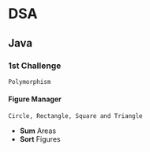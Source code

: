 # DSA
## Java
### 1st Challenge
	Polymorphism
#### Figure Manager
	Circle, Rectangle, Square and Triangle
- **Sum** Areas  
- **Sort** Figures  